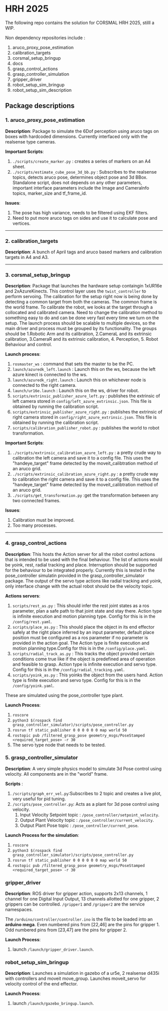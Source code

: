 # HRH  2025

The following repo contains the solution for CORSMAL HRH 2025, stilll a WIP.</br>

Non dependency repositories include :
1. aruco_proxy_pose_estimation
2. calibration_targets
3. corsmal_setup_bringup
4. docs
5. grasp_control_actions
6. grasp_controller_simulation
7. gripper_driver
8. robot_setup_sim_bringup
9. robot_setup_sim_description

## Package descriptions
### 1. aruco_proxy_pose_estimation
**Description**: Package to simulate the 6Dof perception using aruco tags on boxes with hardcoded dimensions. Currently interfaced only with the realsense type cameras.

**Important Scripts**: 
1. `./scripts/create_marker.py` : creates a series of markers on an A4 sheet.
2. `./scripts/estimate_cube_pose_3d_bb.py` : Subscribes to the realsense topics, detects aruco pose, determines object pose and 3d BBox. Standalone script, does not depends on any other parameters, important interface parameters include the Image and CameraInfo topics, marker_size and tf_frame_id.

**Issues**:
1. The pose has high variance, needs to be filtered using EKF filters.
2. Need to put more aruco tags on sides and use it to calculate pose and vertices.

---

### 2. calibration_targets
**Description**: A bunch of April tags and aruco based markers and calibration targets in A4 and A3.

---

### 3. corsmal_setup_bringup
**Description**: Package that launches the hardware setup containgin 1xUR16e and 2xAzureKinects. This control layer uses the `twist_controller` to perform servoing. The calibration for the setup right now is being done by detecting a common target from both the cameras. The common frame is the world frame. To calibrate the robot, we looks at the target through a collocated and calibrated camera. Need to change the calibration method to something easy to do and can be done very fast every time we turn on the setup. The launch process should be scalable to multiple devices, so the main driver and process must be  grouped by its functionality. The groups should be 1.Robotic Arm and its calibration, 2.CameraL and its extrinsic calibration, 3.CameraR and its extrinsic calibration, 4. Perception, 5. Robot Behaviour and control.

**Launch process**:
1. `rosmaster_ws` : command that sets the master to be the PC.
2. `launch/azuredk_left.launch` : Launch this on the ws, because the left azure kinect is connected to the ws.
3. `launch/azuredk_right.launch` : Launch this on whichever node is connected to the right camera.
4. `launch/ur16e.launch` : Launch this on the ws, driver for robot.
5. `scripts/extrinsic_publisher_azure_left.py` : publishes the extrinsic of left camera stored in `config/left_azure_extrinsic.json`. This file is obtained by running the calibration script.
6. `scripts/extrinsic_publisher_azure_right.py` : publishes the extrinsic of right camera stored in `config/right_azure_extrinsic.json`. This file is obtained by running the calibration script.
7. `scripts/calibration_publisher_robot.py` : publishes the world to robot transformation.


**Important Scripts**: 
1. `./scripts/extrinsic_calibration_azure_left.py` : a pretty crude way to calibration the left camera and save it to a config file. This uses the "handeye_target" frame detected by the moveit_calibtration method of an aruco grid.
2. `./scripts/extrinsic_calibration_azure_right.py` : a pretty crude way to calibration the right camera and save it to a config file. This uses the "handeye_target" frame detected by the moveit_calibtration method of an aruco grid.
3. `./scripts/get_transformation.py` :get the transformation between any two connected frames.

**Issues**:
1. Calibration must be improved.
2. Too many processes.

---

### 4. grasp_control_actions
**Description**: This hosts the Action server for all the robot control actions that is intended to be used with the final behaviour. The list of actions would be yoink, rest, radial tracking and place. Interruption should be supported for the behaviour to be integrated properly. Currently this is tested in the pose_controller simulatin provided in the grasp_controller_simulator package. The output of the servo type actions like radial tracking and yoink, only interface change with the actual robot should be the velocity topic.

**Actions servers**:
1. `scripts/rest_as.py` : This should infer the rest joint states as a ros parameter, plan a safe path to that joint state and stay there. Action type is infinite execution and motion planning type. Config for this is in the `/config/rest.yaml`.
2. `scripts/place_as.py` : This should place the object in its end effector safely at the right place inferred by an input parameter, default place position must be configured as a ros parameter  if no parameter is provided in the action goal. The Action type is finite execution and motion planning type.Config for this is in the `/config/place.yaml`.
3. `scripts/radial_track_as.py` : This tracks the object provided certain conditions come true like if the object is predefined area of operation and feasible to grasp.  Action type is infinite execution and servo type. Config for this is in the `/config/radial_tracking.yaml`.
4. `scripts/yoink_as.py` : This yoinks the object from the users hand. Action type is finite execution and servo type. Config for this is in the `/config/yoink.yaml`.

These are simulated using the pose_controller type plant.

**Launch Process**:
1. `roscore`
2. `python3 $(rospack find grasp_controller_simulator)/scripts/pose_controller.py`
3. `rosrun tf static_publisher 0 0 0 0 0 0 map world 50`
4. `rostopic pub /filtered_grasp_pose geometry_msgs/PoseStamped <required_target_pose> -r 30`
5. The servo type node that needs to be tested.

### 5. grasp_controller_simulator
**Description**: A very simple physics model to simulate 3d Pose control using velocity. All components are in the "world" frame.

**Scripts** : 
1. `/scripts/graph_err_vel.py`:Subscribes to 2 topic and creates a live plot, very useful for pid tuning.
2. `/scripts/pose_controller.py`: Acts as a plant for 3d pose control using velocity. 
   1. Input Velocity Setpoint topic : `/pose_controller/setpoint_velocity`.
   2. Output Plant Velocity topic : `/pose_controller/current_velocity`.
   3. Output Plant Pose topic : `/pose_controller/current_pose`.

**Launch Process for the simulation**:
1. `roscore`
2. `python3 $(rospack find grasp_controller_simulator)/scripts/pose_controller.py`
3. `rosrun tf static_publisher 0 0 0 0 0 0 map world 50`
4. `rostopic pub /filtered_grasp_pose geometry_msgs/PoseStamped <required_target_pose> -r 30`

### gripper_driver

**Description**: ROS driver for gripper action, supports 2x13 channels, 1 channel for one Digital Input Output, 13 channels allotted for one gripper, 2 grippers can be controlled. `/gripper1` and `/gripper2` are the service namespaces.

The `/arduino/controller/controller.ino` is the file to be loaded into an **arduino mega**. Even numbered pins from \[22,46] are the pins for gripper 1. Odd numbered pins from \[23,47] are the pins for gripper 2.

**Launch Process**:
1. launch `/launch/gripper_driver.launch`.

### robot_setup_sim_bringup

**Description**: Launches a simulation in gazebo of a ur5e, 2 realsense d435i with controllers and moveit move_group. Launches moveit_servo for velocity control of the end effector.

**Launch Process**:
1. launch `/launch/gazebo_bringup.launch`.


